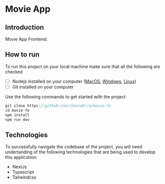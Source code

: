 # Movie App

## Introduction
Movie App Frontend.


## How to run

To run this project on your local machine make sure that all the following are checked

- [ ] Nodejs installed on your computer ([MacOS](https://nodejs.org/en/download/), [Windows](https://nodejs.org/en/download/), [Linux](https://nodejs.org/en/download/))
- [ ] Git installed on your computer

Use the following commands to get started with the project

```js
git clone https://github.com/chanceDira/movie-fe
cd movie-fe
npm install
npm run dev
```

## Technologies

To successfully navigate the codebase of the project, you will need undertanding of the following technologies that are being used to develop this application:

- NextJs
- Typescript
- Tailwindcss



